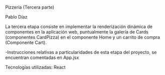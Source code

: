 Pizzería (Tercera parte)

Pablo Díaz

La tercera etapa consiste en implementar la renderización dinámica de componentes en la aplicación web, puntualmente la galería de  Cards (componentes CardPizza) en el componente Home y un carrito de compra (Componente Cart).

-Instrucciones relativas a particularidades de esta etapa del proyecto, se encuentran comentadas en App.jsx

Tecnologías utilizadas: React